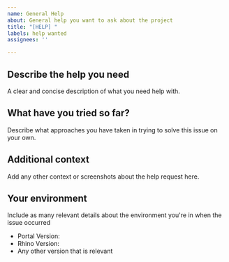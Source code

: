 ```yaml
---
name: General Help
about: General help you want to ask about the project
title: "[HELP] "
labels: help wanted
assignees: ''

---
```


## Describe the help you need
A clear and concise description of what you need help with.

## What have you tried so far?
Describe what approaches you have taken in trying to solve this issue on your own.

## Additional context
Add any other context or screenshots about the help request here.

## Your environment
Include as many relevant details about the environment you're in when the issue occurred
- Portal Version:
- Rhino Version:
- Any other version that is relevant
